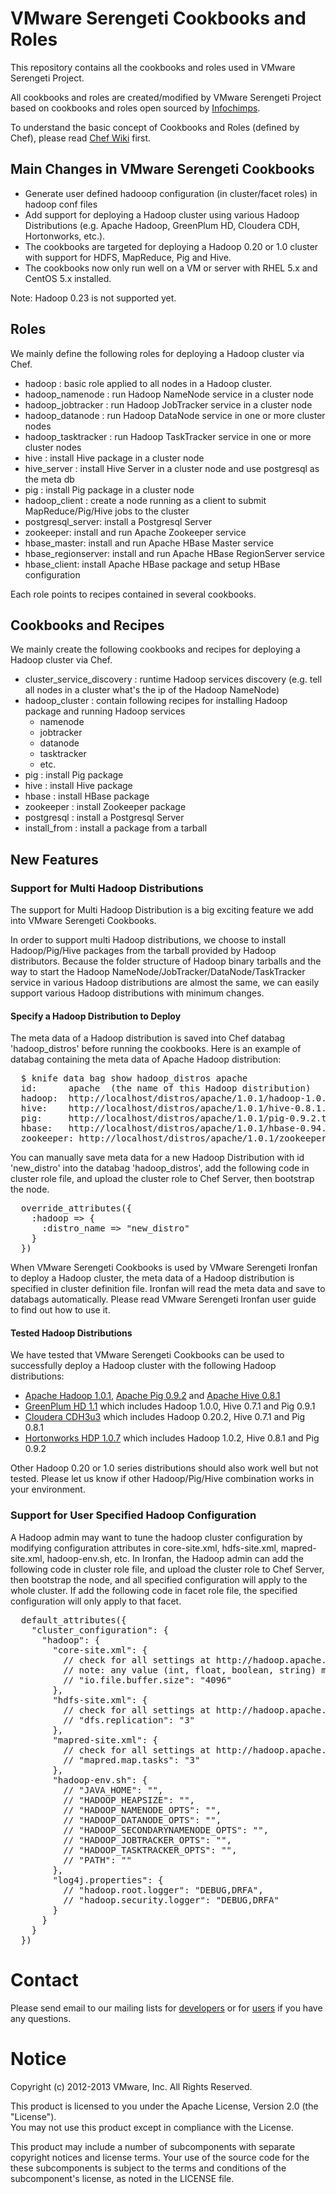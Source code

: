 # VMware Serengeti Cookbooks and Roles

This repository contains all the cookbooks and roles used in VMware Serengeti Project.

All cookbooks and roles are created/modified by VMware Serengeti Project based on cookbooks and roles open sourced by [Infochimps](https://github.com/infochimps-labs/ironfan-pantry).

To understand the basic concept of Cookbooks and Roles (defined by Chef), please read [Chef Wiki](http://wiki.opscode.com/display/chef/Home) first.

## Main Changes in VMware Serengeti Cookbooks

* Generate user defined hadooop configuration (in cluster/facet roles) in hadoop conf files 
* Add support for deploying a Hadoop cluster using various Hadoop Distributions (e.g. Apache Hadoop, GreenPlum HD, Cloudera CDH, Hortonworks, etc.).
* The cookbooks are targeted for deploying a Hadoop 0.20 or 1.0 cluster with support for HDFS, MapReduce, Pig and Hive.
* The cookbooks now only run well on a VM or server with RHEL 5.x and CentOS 5.x installed.

Note: Hadoop 0.23 is not supported yet.

## Roles

We mainly define the following roles for deploying a Hadoop cluster via Chef.

* hadoop : basic role applied to all nodes in a Hadoop cluster.
* hadoop_namenode    : run Hadoop NameNode service in a cluster node
* hadoop_jobtracker  : run Hadoop JobTracker service in a cluster node
* hadoop_datanode    : run Hadoop DataNode service in one or more cluster nodes
* hadoop_tasktracker : run Hadoop TaskTracker service in one or more cluster nodes
* hive : install Hive package in a cluster node
* hive_server : install Hive Server in a cluster node and use postgresql as the meta db
* pig  : install Pig package in a cluster node
* hadoop_client : create a node running as a client to submit MapReduce/Pig/Hive jobs to the cluster
* postgresql_server: install a Postgresql Server
* zookeeper: install and run Apache Zookeeper service
* hbase_master: install and run Apache HBase Master service
* hbase_regionserver: install and run Apache HBase RegionServer service
* hbase_client: install Apache HBase package and setup HBase configuration

Each role points to recipes contained in several cookbooks.

## Cookbooks and Recipes

We mainly create the following cookbooks and recipes for deploying a Hadoop cluster via Chef.

* cluster_service_discovery : runtime Hadoop services discovery (e.g. tell all nodes in a cluster what's the ip of the Hadoop NameNode)
* hadoop_cluster : contain following recipes for installing Hadoop package and running Hadoop services
   * namenode
   * jobtracker
   * datanode
   * tasktracker
   * etc.
* pig  : install Pig package
* hive : install Hive package
* hbase : install HBase package
* zookeeper : install Zookeeper package
* postgresql : install a Postgresql Server
* install_from : install a package from a tarball

## New Features

### Support for Multi Hadoop Distributions

The support for Multi Hadoop Distribution is a big exciting feature we add into VMware Serengeti Cookbooks.

In order to support multi Hadoop distributions, we choose to install Hadoop/Pig/Hive packages from the tarball
provided by Hadoop distributors. Because the folder structure of Hadoop binary tarballs and the way to start 
the Hadoop NameNode/JobTracker/DataNode/TaskTracker service in various Hadoop distributions are almost the same,
we can easily support various Hadoop distributions with minimum changes.

#### Specify a Hadoop Distribution to Deploy

The meta data of a Hadoop distribution is saved into Chef databag 'hadoop_distros' before running the cookbooks.
Here is an example of databag containing the meta data of Apache Hadoop distribution:
<pre>
  $ knife data bag show hadoop_distros apache
  id:      apache  (the name of this Hadoop distribution)
  hadoop:  http://localhost/distros/apache/1.0.1/hadoop-1.0.1.tar.gz  (the url of hadoop tarball of this Hadoop distribution)
  hive:    http://localhost/distros/apache/1.0.1/hive-0.8.1.tar.gz    (the url of hive tarball of this Hadoop distribution)
  pig:     http://localhost/distros/apache/1.0.1/pig-0.9.2.tar.gz     (the url of pig tarball of this Hadoop distribution)
  hbase:   http://localhost/distros/apache/1.0.1/hbase-0.94.1.tar.gz  (the url of hbase tarball of this Hadoop distribution)
  zookeeper: http://localhost/distros/apache/1.0.1/zookeeper-3.4.3.tar.gz  (the url of zookeeper tarball of this Hadoop distribution)
</pre>
You can manually save meta data for a new Hadoop Distribution with id 'new_distro' into the databag 'hadoop_distros',
add the following code in cluster role file, and upload the cluster role to Chef Server, then bootstrap the node.
<pre>
  override_attributes({
    :hadoop => {
      :distro_name => "new_distro"
    }
  })
</pre>
When VMware Serengeti Cookbooks is used by VMware Serengeti Ironfan to deploy a Hadoop cluster, the meta data of a Hadoop distribution is
specified in cluster definition file. Ironfan will read the meta data and save to databags automatically. Please read VMware Serengeti Ironfan
user guide to find out how to use it.

#### Tested Hadoop Distributions

We have tested that VMware Serengeti Cookbooks can be used to successfully deploy a Hadoop cluster with the following Hadoop distributions:

* [Apache Hadoop 1.0.1](http://newverhost.com/pub/hadoop/common/hadoop-1.0.1/), [Apache Pig 0.9.2](http://www.us.apache.org/dist/pig/pig-0.9.2/) and [Apache Hive 0.8.1](http://www.us.apache.org/dist/hive/hive-0.8.1/)
* [GreenPlum HD 1.1](http://www.greenplum.com/products/greenplum-hd) which includes Hadoop 1.0.0, Hive 0.7.1 and Pig 0.9.1
* [Cloudera CDH3u3](http://archive.cloudera.com/cdh/3/hadoop-0.20.2-cdh3u3/) which includes Hadoop 0.20.2, Hive 0.7.1 and Pig 0.8.1
* [Hortonworks HDP 1.0.7](http://public-repo-1.hortonworks.com/HDP-1.0.7/repos/centos5/tars/hadoop-1.0.2.tar.gz) which includes Hadoop 1.0.2, Hive 0.8.1 and Pig 0.9.2

Other Hadoop 0.20 or 1.0 series distributions should also work well but not tested.
Please let us know if other Hadoop/Pig/Hive combination works in your environment.

### Support for User Specified Hadoop Configuration
A Hadoop admin may want to tune the hadoop cluster configuration by modifying configuration attributes in core-site.xml, hdfs-site.xml, mapred-site.xml, hadoop-env.sh, etc.
In Ironfan, the Hadoop admin can add the following code in cluster role file, and upload the cluster role to Chef Server, then bootstrap the node, and all specified configuration will apply to the whole cluster. If add the following code in facet role file, the specified configuration will only apply to that facet.
<pre>
  default_attributes({
    "cluster_configuration": {
      "hadoop": {
        "core-site.xml": {
          // check for all settings at http://hadoop.apache.org/common/docs/r1.0.0/core-default.html
          // note: any value (int, float, boolean, string) must be enclosed in double quotes and here is a sample:
          // "io.file.buffer.size": "4096"
        },
        "hdfs-site.xml": {
          // check for all settings at http://hadoop.apache.org/common/docs/r1.0.0/hdfs-default.html
          // "dfs.replication": "3"
        },
        "mapred-site.xml": {
          // check for all settings at http://hadoop.apache.org/common/docs/r1.0.0/mapred-default.html
          // "mapred.map.tasks": "3"
        },
        "hadoop-env.sh": {
          // "JAVA_HOME": "",
          // "HADOOP_HEAPSIZE": "",
          // "HADOOP_NAMENODE_OPTS": "",
          // "HADOOP_DATANODE_OPTS": "",
          // "HADOOP_SECONDARYNAMENODE_OPTS": "",
          // "HADOOP_JOBTRACKER_OPTS": "",
          // "HADOOP_TASKTRACKER_OPTS": "",
          // "PATH": ""
        },
        "log4j.properties": {
          // "hadoop.root.logger": "DEBUG,DRFA",
          // "hadoop.security.logger": "DEBUG,DRFA"
        }
      }
    }
  })
</pre>

# Contact
Please send email to our mailing lists for [developers](https://groups.google.com/group/serengeti-dev) or for [users](https://groups.google.com/group/serengeti-user) if you have any questions.

# Notice
Copyright (c) 2012-2013 VMware, Inc. All Rights Reserved.

This product is licensed to you under the Apache License, Version 2.0 (the "License").  
You may not use this product except in compliance with the License.  

This product may include a number of subcomponents with
separate copyright notices and license terms. Your use of the source
code for the these subcomponents is subject to the terms and
conditions of the subcomponent's license, as noted in the LICENSE file. 

